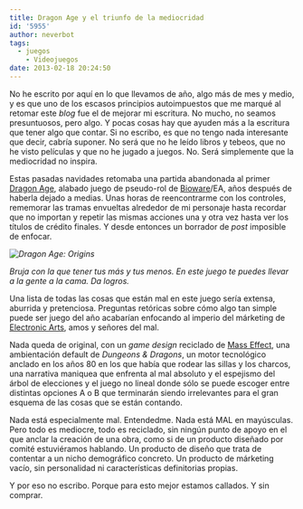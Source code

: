 ```yaml
---
title: Dragon Age y el triunfo de la mediocridad
id: '5955'
author: neverbot
tags:
  - juegos
    - Videojuegos
date: 2013-02-18 20:24:50
---
```


No he escrito por aquí en lo que llevamos de año, algo más de mes y medio, y es que uno de los escasos principios autoimpuestos que me marqué al retomar este _blog_ fue el de mejorar mi escritura. No mucho, no seamos presuntuosos, pero algo. Y pocas cosas hay que ayuden más a la escritura que tener algo que contar. Si no escribo, es que no tengo nada interesante que decir, cabría suponer. No será que no he leído libros y tebeos, que no he visto películas y que no he jugado a juegos. No. Será simplemente que la mediocridad no inspira.

Estas pasadas navidades retomaba una partida abandonada al primer [Dragon Age](http://en.wikipedia.org/wiki/Dragon_Age:_Origins), alabado juego de pseudo-rol de [Bioware](http://en.wikipedia.org/wiki/BioWare)/EA, años después de haberla dejado a medias. Unas horas de reencontrarme con los controles, rememorar las tramas envueltas alrededor de mi personaje hasta recordar que no importan y repetir las mismas acciones una y otra vez hasta ver los títulos de crédito finales. Y desde entonces un borrador de _post_ imposible de enfocar.

_![Dragon Age: Origins](./dragon_age_origins.jpg)_

_Bruja con la que tener tus más y tus menos. En este juego te puedes llevar a la gente a la cama. Da logros._

Una lista de todas las cosas que están mal en este juego sería extensa, aburrida y pretenciosa. Preguntas retóricas sobre cómo algo tan simple puede ser juego del año acabarían enfocando al imperio del márketing de [Electronic Arts](http://en.wikipedia.org/wiki/Electronic_Arts), amos y señores del mal.

Nada queda de original, con un _game design_ reciclado de [Mass Effect](http://en.wikipedia.org/wiki/Mass_Effect_(video_game)), una ambientación default de _Dungeons & Dragons_, un motor tecnológico anclado en los años 80 en los que había que rodear las sillas y los charcos, una narrativa maniquea que enfrenta al mal absoluto y el espejismo del árbol de elecciones y el juego no lineal donde sólo se puede escoger entre distintas opciones A o B que terminarán siendo irrelevantes para el gran esquema de las cosas que se están contando.

Nada está especialmente mal. Entendedme. Nada está MAL en mayúsculas. Pero todo es mediocre, todo es reciclado, sin ningún punto de apoyo en el que anclar la creación de una obra, como si de un producto diseñado por comité estuviéramos hablando. Un producto de diseño que trata de contentar a un nicho demográfico concreto. Un producto de márketing vacío, sin personalidad ni características definitorias propias.

Y por eso no escribo. Porque para esto mejor estamos callados. Y sin comprar.